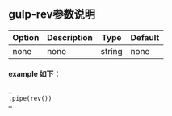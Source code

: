 ## gulp-rev参数说明
| Option                         | Description     | Type | Default |
|--------------------------------|-----------------|------|---------|
| none | none | string |none |

#### example 如下：
```
…
.pipe(rev())
…